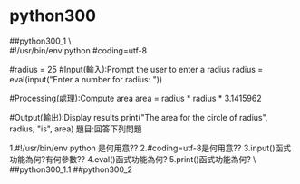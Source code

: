 # python300

##python300_1
\\\
#!/usr/bin/env python
#coding=utf-8

#radius = 25 
#Input(輸入):Prompt the user to enter a radius
radius = eval(input("Enter a number for radius: "))

#Processing(處理):Compute area
area = radius * radius * 3.1415962

#Output(輸出):Display results
print("The area for the circle of radius", radius, "is", area)
題目:回答下列問題

1.#!/usr/bin/env python 是何用意??
2.#coding=utf-8是何用意??
3.input()函式功能為何?有何參數??
4.eval()函式功能為何?
5.print()函式功能為何?
\\\
##python300_1.1
##python300_2

